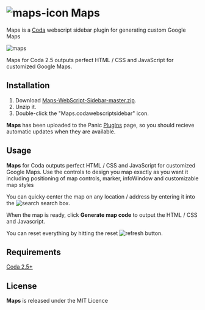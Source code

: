 # ![maps-icon](https://cloud.githubusercontent.com/assets/1267580/25311479/445be468-2802-11e7-9d69-fcd12fea499a.png) Maps

Maps is a [Coda](https://www.panic.com/coda/) webscript sidebar plugin for generating custom Google Maps

![maps](https://cloud.githubusercontent.com/assets/1267580/25311480/44619bec-2802-11e7-95a5-751fe5df5200.png)

Maps for Coda 2.5 outputs perfect HTML / CSS and JavaScript for customized Google Maps.

## Installation

1. Download [Maps-WebScript-Sidebar-master.zip](https://github.com/dgmid/Maps-WebScript-Sidebar/archive/master.zip).
2. Unzip it.
3. Double-click the "Maps.codawebscriptsidebar" icon.

**Maps** has been uploaded to the Panic [PlugIns](https://www.panic.com/coda/plugins.php#Sidebars) page, so you should recieve automatic updates when they are available.

## Usage

**Maps** for Coda outputs perfect HTML / CSS and JavaScript for customized Google Maps. Use the controls to design you map exactly as you want it including positioning of map controls, marker, infoWindow and customizable map styles

You can quicky center the map on any location / address by entering it into the ![search](https://cloud.githubusercontent.com/assets/1267580/25311477/4456098a-2802-11e7-91e9-9a197a479288.png) search box.

When the map is ready, click **Generate map code** to output the HTML / CSS and Javascript.

You can reset everything by hitting the reset ![refresh](https://cloud.githubusercontent.com/assets/1267580/25311478/445780da-2802-11e7-8274-9d2f371a11f1.png) button.

## Requirements

[Coda 2.5+](https://www.panic.com/coda/)

## License

**Maps** is released under the MIT Licence
